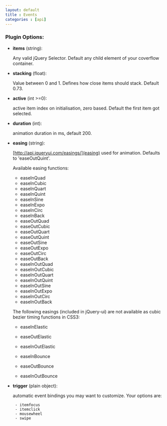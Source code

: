```yaml
---
layout: default
title : Events
categories : [api]
---
```


### Plugin Options:

 - **items** (string):

    Any valid jQuery Selector. Default any child element of your coverflow container.

 - **stacking** (float):

    Value between 0 and 1. Defines how close items should stack. Default 0.73.

 - **active** (int >=0):

    active item index on initialisation, zero based. Default the first item got selected.

 - **duration** (int):

    animation duration in ms, default 200.

 - **easing** (string):

    [http://api.jqueryui.com/easings/](easing) used for animation. Defaults to 'easeOutQuint'.

	Available easing functions:

	- easeInQuad
	- easeInCubic
	- easeInQuart
	- easeInQuint
	- easeInSine
	- easeInExpo
	- easeInCirc
	- easeInBack
	- easeOutQuad
	- easeOutCubic
	- easeOutQuart
	- easeOutQuint
	- easeOutSine
	- easeOutExpo
	- easeOutCirc
	- easeOutBack
	- easeInOutQuad
	- easeInOutCubic
	- easeInOutQuart
	- easeInOutQuint
	- easeInOutSine
	- easeInOutExpo
	- easeInOutCirc
	- easeInOutBack

	The following easings (included in jQuery-ui) are not available as cubic bezier timing functions in CSS3:

	- easeInElastic
	- easeOutElastic
	- easeInOutElastic
	
	- easeInBounce
	- easeOutBounce
	- easeInOutBounce


 - **trigger** (plain object):

    automatic event bindings you may want to customize. Your options are:

        - itemfocus
        - itemclick
        - mousewheel
        - swipe
